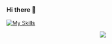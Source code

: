 ### Hi there 👋

<!--
**farhantanvin/farhantanvin** is a ✨ _special_ ✨ repository because its `README.md` (this file) appears on your GitHub profile.

Here are some ideas to get you started:

- 🔭 I’m currently working on ...
- 🌱 I’m currently learning ...
- 👯 I’m looking to collaborate on ...
- 🤔 I’m looking for help with ...
- 💬 Ask me about ...
- 📫 How to reach me: ...
- 😄 Pronouns: ...
- ⚡ Fun fact: ...
-->
[![My Skills](https://skillicons.dev/icons?i=js,html,css,wasm)](https://skillicons.dev)

<p align="center">
  <a href="https://skillicons.dev">
    <img src="https://skillicons.dev/icons?i=git,js,html,css,wasm" />
  </a>
</p>


